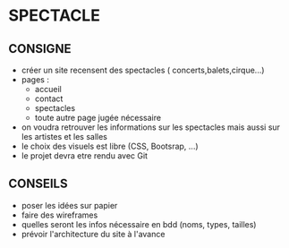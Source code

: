 # SPECTACLE

## CONSIGNE

- créer un site recensent des spectacles ( concerts,balets,cirque...)
- pages :
     - accueil
     - contact
     - spectacles
     - toute autre page jugée nécessaire 
- on voudra retrouver les informations sur les spectacles mais aussi sur les artistes et les salles
- le choix des visuels est libre (CSS, Bootsrap, ...)
- le projet devra etre rendu avec Git

## CONSEILS

- poser les idées sur papier
- faire des wireframes
- quelles seront les infos nécessaire en bdd (noms, types, tailles)
- prévoir l'architecture du site à l'avance
      